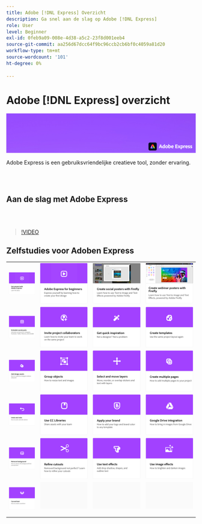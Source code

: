 ```yaml
---
title: Adobe [!DNL Express] Overzicht
description: Ga snel aan de slag op Adobe [!DNL Express]
role: User
level: Beginner
exl-id: 0feb9a09-008e-4d38-a5c2-23f8d001eeb4
source-git-commit: aa256d67dcc64f9bc96ccb2cb6bf0c4059a81d20
workflow-type: tm+mt
source-wordcount: '101'
ht-degree: 0%

---
```


# Adobe [!DNL Express] overzicht

![Hoofdafbeelding tonen](../assets/Express.png)

Adobe Express is een gebruiksvriendelijke creatieve tool, zonder ervaring.

<br> 

## Aan de slag met Adobe Express

<br> 

>[!VIDEO](https://video.tv.adobe.com/v/3420204?quality=12&learn=on&hidetitle=true)

## Zelfstudies voor Adoben Express

<table>
<tr>
   <td>
      <a href="get-started.md">
         <img alt="Aan de slag met Adobe Express" src="assets/get-started.png" />
      </a>
  </td>
  <td>
      <a href="adobe-express-beginners.md">
         <img alt="Adobe Express voor beginners" src="assets/beginners.png" />
      </a>
  </td>
  <td>
      <a href="create-social-posters.md">
         <img alt="Sociale posters met Firefly maken" src="assets/social-firefly.png" />
      </a>
  </td>
  <td>
      <a href="create-webinar-poster.md">
         <img alt="Webinar-posters met Firefly maken" src="assets/webinar-poster.png" />
      </a>
  </td>
</tr>
<tr>
 <td>
      <a href="schedule.md">
         <img alt="Sociale berichten plannen" src="assets/schedule.png" />
      </a>
  </td>
   <td>
   <a href="collaborate.md">
      <img alt="Projectdeelnemers uitnodigen" src="assets/collaborate.png" />
   </a>
  </td>
 <td>
      <a href="get-inspiration.md">
         <img alt="Snel inspiratie opdoen" src="assets/inspiration.png" />
      </a>
  </td>
  <td>
   <a href="create-templates.md">
      <img alt="Sjablonen maken" src="assets/templates.png" />
   </a>
  </td>
</tr>
<tr>
 <td>
      <a href="add-design-assets.md">
         <img alt="Ontwerpelementen toevoegen" src="assets/design-assets.png" />
      </a>
  </td>
 <td>
      <a href="group-objects.md">
         <img alt="Objecten groeperen" src="assets/group-objects.png" />
      </a>
  </td>
  <td>
      <a href="layers.md">
         <img alt="Lagen selecteren en verplaatsen" src="assets/layers.png" />
      </a>
  </td>
  <td>
      <a href="multiple-pages.md">
         <img alt="Meerdere pagina&apos;s maken" src="assets/multiple-pages.png" />
      </a>
  </td>
</tr>
<tr>
   <td>
      <a href="undo-redo.md">
         <img alt="Ongedaan maken en opnieuw uitvoeren" src="assets/undo-redo.png" />
      </a>
   </td>
  <td>
      <a href="cc-libraries.md">
         <img alt="CC-bibliotheken gebruiken" src="assets/cc-libraries.png" />
      </a>
  </td>
 <td>
      <a href="brand.md">
         <img alt="Uw merk toepassen" src="assets/brand.png" />
      </a>
  </td>
  <td>
      <a href="google-drive.md">
         <img alt="Integratie met Google Drive" src="assets/google-drive.png" />
      </a>
  </td>
</tr>
<tr>
   <td>
      <a href="remove-background.md">
         <img alt="Achtergrond verwijderen" src="assets/background.png" />
      </a>
  </td>
   <td>
      <a href="refine-cutout.md">
         <img alt="Een uitsnede verfijnen" src="assets/cutouts.png" />
      </a>
  </td>
  <td>
      <a href="text-effects.md">
         <img alt="Teksteffecten gebruiken" src="assets/text-effects.png" />
      </a>
  </td>
  <td>
      <a href="image-effects.md">
         <img alt="Afbeeldingseffecten gebruiken" src="assets/image-effects.png" />
      </a>
  </td>
</tr>
<tr>
  <td>
   <a href="create-curved-text.md">
      <img alt="Curve tekst maken" src="assets/curved-text.png" />
   </a>
  </td>
  <td>
    <img alt="Spacer" src="../assets/Gray_thumbnail.png" />
    <div>
    <br>
  </td>
  <td>
    <img alt="Spacer" src="../assets/Gray_thumbnail.png" />
    <div>
    <br>
  </td>
  <td>
    <img alt="Spacer" src="../assets/Gray_thumbnail.png" />
    <div>
    <br>
  </td>
</tr>
</table>
